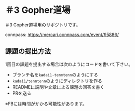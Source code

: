 # ＃3 Gopher道場
＃3 Gopher道場用のリポジトリです。

connpass: https://mercari.connpass.com/event/95886/

## 課題の提出方法

1回目の課題を提出する場合は次のようにコードを書いて下さい。

* ブランチ名を`kadai1-tenntenn`のようにする
* `kadai1/tenntenn`のようにディレクトリを作る
* READMEに説明や文章による課題の回答を書く
* PRを送る

※FBには時間がかかる可能性があります。